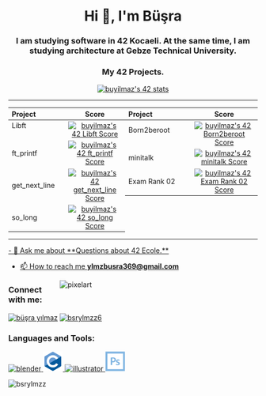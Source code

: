 <h1 align="center">Hi 👋, I'm Büşra</h1>
<h3 align="center">I am studying software in 42 Kocaeli. At the same time, I am studying architecture at Gebze Technical University.</h3>

<h3 align="center"> My 42 Projects.</h3>
<p align="center">
	<a href="<a href="https://github.com/JaeSeoKim/badge42"><img src="https://badge42.vercel.app/api/v2/cljybvrug001108lafu8zlvpe/stats?cursusId=21&coalitionId=359" alt="buyilmaz's 42 stats" <\a>

<table widht="100%" align="center">
  <tr style="display:flex; justify-content:space-around; padding:0;">
  <td style="padding:0; margin:0;">

| Project | Score | 
| :- | :-: |
| Libft <img width=150>|[![buyilmaz's 42 Libft Score](https://badge42.vercel.app/api/v2/cljybvrug001108lafu8zlvpe/project/2820993)](https://github.com/bsrylmzz/libft) |
| ft_printf | [![buyilmaz's 42 ft_printf Score](https://badge42.vercel.app/api/v2/cljybvrug001108lafu8zlvpe/project/2922540)](https://github.com/bsrylmzz/ft_printf) |
| get_next_line | [![buyilmaz's 42 get_next_line Score](https://badge42.vercel.app/api/v2/cljybvrug001108lafu8zlvpe/project/2913168)](https://github.com/bsrylmzz/get_next_line) |
| so_long | [![buyilmaz's 42 so_long Score](https://badge42.vercel.app/api/v2/cljybvrug001108lafu8zlvpe/project/3153429)](https://github.com/bsrylmzz/So_long) |

</td>
  <td style="padding:0; margin:0;">
	  
|Project|Score| 
| :-	|	:-:	|
| Born2beroot <img width=150> | [![buyilmaz's 42 Born2beroot Score](https://badge42.vercel.app/api/v2/cljybvrug001108lafu8zlvpe/project/2941974)](https://github.com/bsrylmzz/) |
| minitalk | [![buyilmaz's 42 minitalk Score](https://badge42.vercel.app/api/v2/cljybvrug001108lafu8zlvpe/project/3110422)](https://github.com/bsrylmzz/minitalk) |
| Exam Rank 02 | [![buyilmaz's 42 Exam Rank 02 Score](https://badge42.vercel.app/api/v2/cljybvrug001108lafu8zlvpe/project/3089067)](https://github.com/bsrylmzz/42_exam_rank_02) |

  </td></tr>
  </table>
- 💬 Ask me about **Questions about 42 Ecole.**

- 📫 How to reach me **ylmzbusra369@gmail.com**
<img align="right" alt="pixelart" width="400" src="https://i.pinimg.com/originals/7a/30/e3/7a30e3bfee243569eee09bc711e81505.gif">

<h3 align="left">Connect with me:</h3>
<p align="left">
<a href="https://www.linkedin.com/in/b%C3%BC%C5%9Fra-y%C4%B1lmaz-a53a78229/" target="blank"><img align="center" src="https://raw.githubusercontent.com/rahuldkjain/github-profile-readme-generator/master/src/images/icons/Social/linked-in-alt.svg" alt="büşra yılmaz" height="30" width="40" /></a>
<a href="https://instagram.com/bsrylmzz6" target="blank"><img align="center" src="https://raw.githubusercontent.com/rahuldkjain/github-profile-readme-generator/master/src/images/icons/Social/instagram.svg" alt="bsrylmzz6" height="30" width="40" /></a>
</p>


<h3 align="left">Languages and Tools:</h3>
<p align="left"> <a href="https://www.blender.org/" target="_blank" rel="noreferrer"> <img src="https://download.blender.org/branding/community/blender_community_badge_white.svg" alt="blender" width="40" height="40"/> </a> <a href="https://www.cprogramming.com/" target="_blank" rel="noreferrer"> <img src="https://raw.githubusercontent.com/devicons/devicon/master/icons/c/c-original.svg" alt="c" width="40" height="40"/> </a> <a href="https://www.adobe.com/in/products/illustrator.html" target="_blank" rel="noreferrer"> <img src="https://www.vectorlogo.zone/logos/adobe_illustrator/adobe_illustrator-icon.svg" alt="illustrator" width="40" height="40"/> </a> <a href="https://www.photoshop.com/en" target="_blank" rel="noreferrer"> <img src="https://raw.githubusercontent.com/devicons/devicon/master/icons/photoshop/photoshop-line.svg" alt="photoshop" width="40" height="40"/> </a> </p>

<p><img align="left" src="https://github-readme-stats.vercel.app/api/top-langs?username=bsrylmzz&show_icons=true&locale=en&layout=compact" alt="bsrylmzz" /></p>
